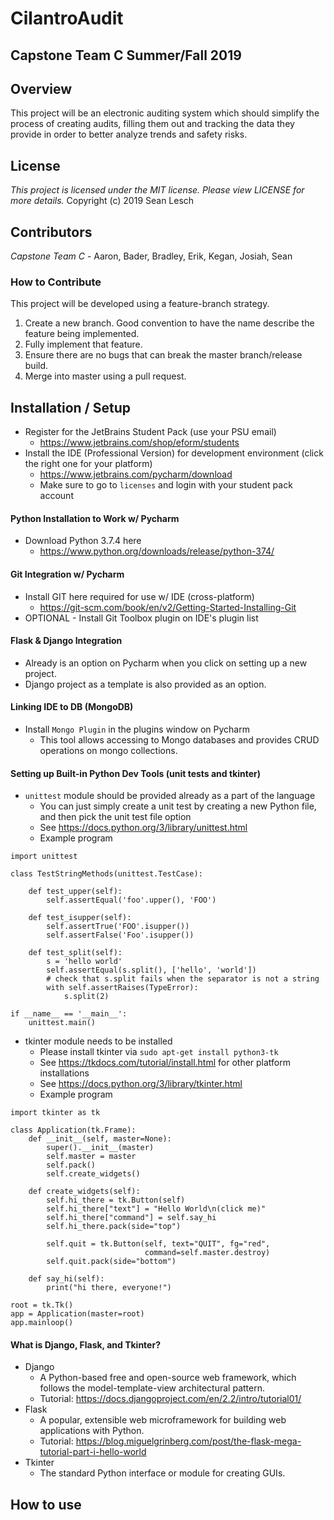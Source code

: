 # CilantroAudit
Capstone Team C Summer/Fall 2019
---
## Overview

This project will be an electronic auditing system which should simplify the process of creating audits, filling them out and tracking the data they provide in order to better analyze trends and safety risks.

## License

*This project is licensed under the MIT license. Please view LICENSE for more details.*
Copyright (c) 2019 Sean Lesch

## Contributors

*Capstone Team C* - Aaron, Bader, Bradley, Erik, Kegan, Josiah, Sean

### How to Contribute

This project will be developed using a feature-branch strategy.
1. Create a new branch. Good convention to have the name describe the feature being implemented.
2. Fully implement that feature.
3. Ensure there are no bugs that can break the master branch/release build.
4. Merge into master using a pull request.

## Installation / Setup

- Register for the JetBrains Student Pack (use your PSU email)
  - https://www.jetbrains.com/shop/eform/students
- Install the IDE (Professional Version) for development environment (click the right one for your platform)
  - https://www.jetbrains.com/pycharm/download
  - Make sure to go to `licenses` and login with your student pack account

#### Python Installation to Work w/ Pycharm
- Download Python 3.7.4 here
  - https://www.python.org/downloads/release/python-374/
  
#### Git Integration w/ Pycharm
- Install GIT here required for use w/ IDE (cross-platform)
  - https://git-scm.com/book/en/v2/Getting-Started-Installing-Git
- OPTIONAL - Install Git Toolbox plugin on IDE's plugin list

#### Flask & Django Integration
- Already is an option on Pycharm when you click on setting up a new project.
- Django project as a template is also provided as an option.

#### Linking IDE to DB (MongoDB)
- Install `Mongo Plugin` in the plugins window on Pycharm
  - This tool allows accessing to Mongo databases and provides CRUD operations on mongo collections.

#### Setting up Built-in Python Dev Tools (unit tests and tkinter)
- `unittest` module should be provided already as a part of the language
  - You can just simply create a unit test by creating a new Python file, and then pick the unit test file option
  - See https://docs.python.org/3/library/unittest.html
  - Example program
```
import unittest

class TestStringMethods(unittest.TestCase):

    def test_upper(self):
        self.assertEqual('foo'.upper(), 'FOO')

    def test_isupper(self):
        self.assertTrue('FOO'.isupper())
        self.assertFalse('Foo'.isupper())

    def test_split(self):
        s = 'hello world'
        self.assertEqual(s.split(), ['hello', 'world'])
        # check that s.split fails when the separator is not a string
        with self.assertRaises(TypeError):
            s.split(2)

if __name__ == '__main__':
    unittest.main()
```
- tkinter module needs to be installed
   - Please install tkinter via `sudo apt-get install python3-tk`
    - See https://tkdocs.com/tutorial/install.html for other platform installations
   - See https://docs.python.org/3/library/tkinter.html
   - Example program
```
import tkinter as tk

class Application(tk.Frame):
    def __init__(self, master=None):
        super().__init__(master)
        self.master = master
        self.pack()
        self.create_widgets()

    def create_widgets(self):
        self.hi_there = tk.Button(self)
        self.hi_there["text"] = "Hello World\n(click me)"
        self.hi_there["command"] = self.say_hi
        self.hi_there.pack(side="top")

        self.quit = tk.Button(self, text="QUIT", fg="red",
                              command=self.master.destroy)
        self.quit.pack(side="bottom")

    def say_hi(self):
        print("hi there, everyone!")

root = tk.Tk()
app = Application(master=root)
app.mainloop()
```
    
#### What is Django, Flask, and Tkinter?
- Django
  - A Python-based free and open-source web framework, which follows the model-template-view architectural pattern.
  - Tutorial: https://docs.djangoproject.com/en/2.2/intro/tutorial01/
- Flask
  - A popular, extensible web microframework for building web applications with Python.
  - Tutorial: https://blog.miguelgrinberg.com/post/the-flask-mega-tutorial-part-i-hello-world
- Tkinter
  - The standard Python interface or module for creating GUIs.


## How to use
